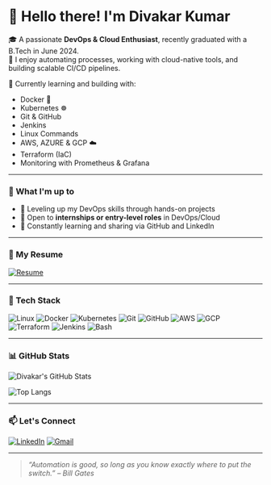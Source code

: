 # 👋 Hello there! I'm Divakar Kumar

🎓 A passionate **DevOps & Cloud Enthusiast**, recently graduated with a B.Tech in June 2024.  
🚀 I enjoy automating processes, working with cloud-native tools, and building scalable CI/CD pipelines.  

🔧 Currently learning and building with:
- Docker 🐳
- Kubernetes ☸️
- Git & GitHub
- Jenkins
- Linux Commands
- AWS, AZURE & GCP ☁️
- Terraform (IaC)
- Monitoring with Prometheus & Grafana

---

### 📌 What I'm up to
- 🌱 Leveling up my DevOps skills through hands-on projects
- 💼 Open to **internships or entry-level roles** in DevOps/Cloud
- 🧠 Constantly learning and sharing via GitHub and LinkedIn

---

### 📄 My Resume  
[![Resume](https://img.shields.io/badge/View_Resume-00b300?style=for-the-badge&logo=readthedocs&logoColor=white)](https://drive.google.com/file/d/1Wt7K2joaPn79ou0hf4oHwHUfTuOnyi2g/view?usp=drive_link)

---

### 🧰 Tech Stack

![Linux](https://img.shields.io/badge/Linux-FCC624?style=flat&logo=linux&logoColor=black)
![Docker](https://img.shields.io/badge/Docker-2496ED?style=flat&logo=docker&logoColor=white)
![Kubernetes](https://img.shields.io/badge/Kubernetes-326CE5?style=flat&logo=kubernetes&logoColor=white)
![Git](https://img.shields.io/badge/Git-F05032?style=flat&logo=git&logoColor=white)
![GitHub](https://img.shields.io/badge/GitHub-181717?style=flat&logo=github&logoColor=white)
![AWS](https://img.shields.io/badge/AWS-232F3E?style=flat&logo=amazon-aws&logoColor=white)
![GCP](https://img.shields.io/badge/GCP-4285F4?style=flat&logo=google-cloud&logoColor=white)
![Terraform](https://img.shields.io/badge/Terraform-7B42BC?style=flat&logo=terraform&logoColor=white)
![Jenkins](https://img.shields.io/badge/Jenkins-D24939?style=flat&logo=jenkins&logoColor=white)
![Bash](https://img.shields.io/badge/Bash-4EAA25?style=flat&logo=gnu-bash&logoColor=white)

---

### 📊 GitHub Stats

![Divakar's GitHub Stats](https://github-readme-stats.vercel.app/api?username=divakar4934&show_icons=true&theme=radical)

![Top Langs](https://github-readme-stats.vercel.app/api/top-langs/?username=divakar4934&layout=compact&theme=radical)

---

### 📫 Let's Connect

[![LinkedIn](https://img.shields.io/badge/LinkedIn-blue?style=flat&logo=linkedin&logoColor=white)](http://www.linkedin.com/in/divakar2420)
[![Gmail](https://img.shields.io/badge/Gmail-D14836?style=flat&logo=gmail&logoColor=white)](mailto:divakarkumar1720@gmail.com)

---

> *“Automation is good, so long as you know exactly where to put the switch.” – Bill Gates*
